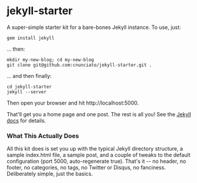 jekyll-starter
==============

A super-simple starter kit for a bare-bones Jekyll instance.  To use, just:

    gem install jekyll

... then:

	mkdir my-new-blog; cd my-new-blog
	git clone git@github.com:cnunciato/jekyll-starter.git .

... and then finally:

    cd jekyll-starter
    jekyll --server

Then open your browser and hit http://localhost:5000.

That'll get you a home page and one post.  The rest is all you!  See the [Jekyll docs](https://github.com/mojombo/jekyll/wiki) for details.

### What This Actually Does	

All this kit does is set you up with the typical Jekyll directory structure, a sample index.html file, a sample post, and a couple of tweaks to the default configuration (port 5000, auto-regenerate true).  That's it -- no header, no footer, no categories, no tags, no Twitter or Disqus, no fanciness.  Deliberately simple, just the basics.